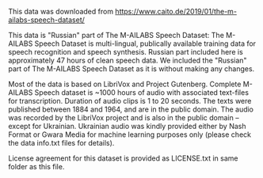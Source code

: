 This data was downloaded from https://www.caito.de/2019/01/the-m-ailabs-speech-dataset/

This data is "Russian" part of The M-AILABS Speech Dataset:
The M-AILABS Speech Dataset is multi-lingual, publically available training data for speech recognition and speech synthesis. Russian part included here is approximately 47 hours of clean speech data. We included the "Russian" part of The M-AILABS Speech Dataset as it is without making any changes. 

Most of the data is based on LibriVox and Project Gutenberg. Complete M-AILABS Speech dataset is ~1000 hours of audio with associated text-files for transcription. Duration of audio clips is 1 to 20 seconds. The texts were published between 1884 and 1964, and are in the public domain. The audio was recorded by the LibriVox project and is also in the public domain – except for Ukrainian. Ukrainian audio was kindly provided either by Nash Format or Gwara Media for machine learning purposes only (please check the data info.txt files for details).

License agreement for this dataset is provided as LICENSE.txt in same folder as this file. 